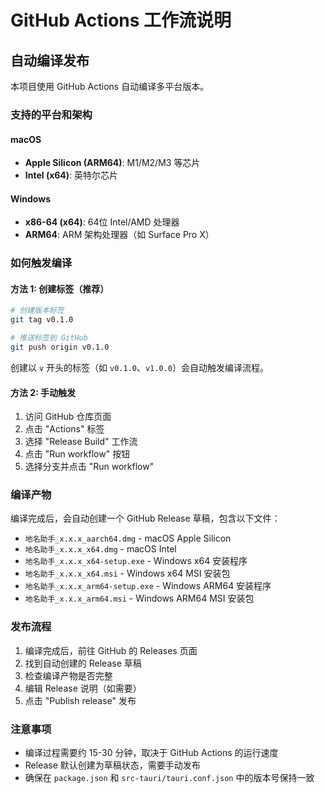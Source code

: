 # GitHub Actions 工作流说明

## 自动编译发布

本项目使用 GitHub Actions 自动编译多平台版本。

### 支持的平台和架构

#### macOS
- **Apple Silicon (ARM64)**: M1/M2/M3 等芯片
- **Intel (x64)**: 英特尔芯片

#### Windows
- **x86-64 (x64)**: 64位 Intel/AMD 处理器
- **ARM64**: ARM 架构处理器（如 Surface Pro X）

### 如何触发编译

#### 方法 1: 创建标签（推荐）

```bash
# 创建版本标签
git tag v0.1.0

# 推送标签到 GitHub
git push origin v0.1.0
```

创建以 `v` 开头的标签（如 `v0.1.0`、`v1.0.0`）会自动触发编译流程。

#### 方法 2: 手动触发

1. 访问 GitHub 仓库页面
2. 点击 "Actions" 标签
3. 选择 "Release Build" 工作流
4. 点击 "Run workflow" 按钮
5. 选择分支并点击 "Run workflow"

### 编译产物

编译完成后，会自动创建一个 GitHub Release 草稿，包含以下文件：

- `地名助手_x.x.x_aarch64.dmg` - macOS Apple Silicon
- `地名助手_x.x.x_x64.dmg` - macOS Intel
- `地名助手_x.x.x_x64-setup.exe` - Windows x64 安装程序
- `地名助手_x.x.x_x64.msi` - Windows x64 MSI 安装包
- `地名助手_x.x.x_arm64-setup.exe` - Windows ARM64 安装程序
- `地名助手_x.x.x_arm64.msi` - Windows ARM64 MSI 安装包

### 发布流程

1. 编译完成后，前往 GitHub 的 Releases 页面
2. 找到自动创建的 Release 草稿
3. 检查编译产物是否完整
4. 编辑 Release 说明（如需要）
5. 点击 "Publish release" 发布

### 注意事项

- 编译过程需要约 15-30 分钟，取决于 GitHub Actions 的运行速度
- Release 默认创建为草稿状态，需要手动发布
- 确保在 `package.json` 和 `src-tauri/tauri.conf.json` 中的版本号保持一致
